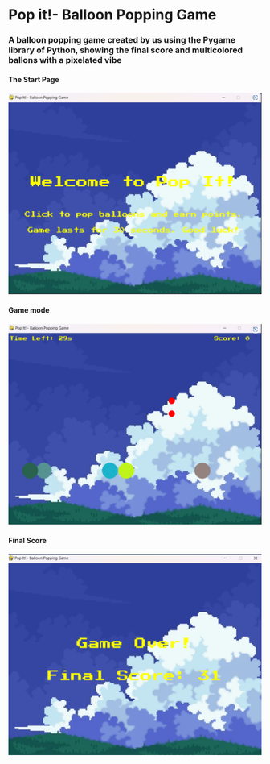 
<h1>Pop it!- Balloon Popping Game</h1>
<h3>A balloon popping game created by us using the Pygame library of Python, showing the final score and multicolored ballons with a pixelated vibe</h3>
<h4>The Start Page</h4>
<img src ="start.png" alt="start">
<h4>Game mode</h4>
<img src ="game.png" alt="start">
<h4>Final Score</h4>
<img src ="end.png" alt="start">

